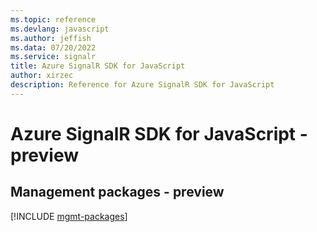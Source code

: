 ```yaml
---
ms.topic: reference
ms.devlang: javascript
ms.author: jeffish
ms.data: 07/20/2022
ms.service: signalr
title: Azure SignalR SDK for JavaScript
author: xirzec
description: Reference for Azure SignalR SDK for JavaScript
---
```

# Azure SignalR SDK for JavaScript - preview

## Management packages - preview
[!INCLUDE [mgmt-packages](signalr-mgmt-index.md)]
